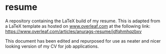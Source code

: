 # resume
A repository containing the LaTeX build of my resume. This is adapted from a LaTeX template as hosted on www.overleaf.com at the following link: https://www.overleaf.com/articles/anurags-resume/jdfqhmhqzbxv

This document has been edited and repurposed for use as neater and nicer looking version of my CV for job applications.
